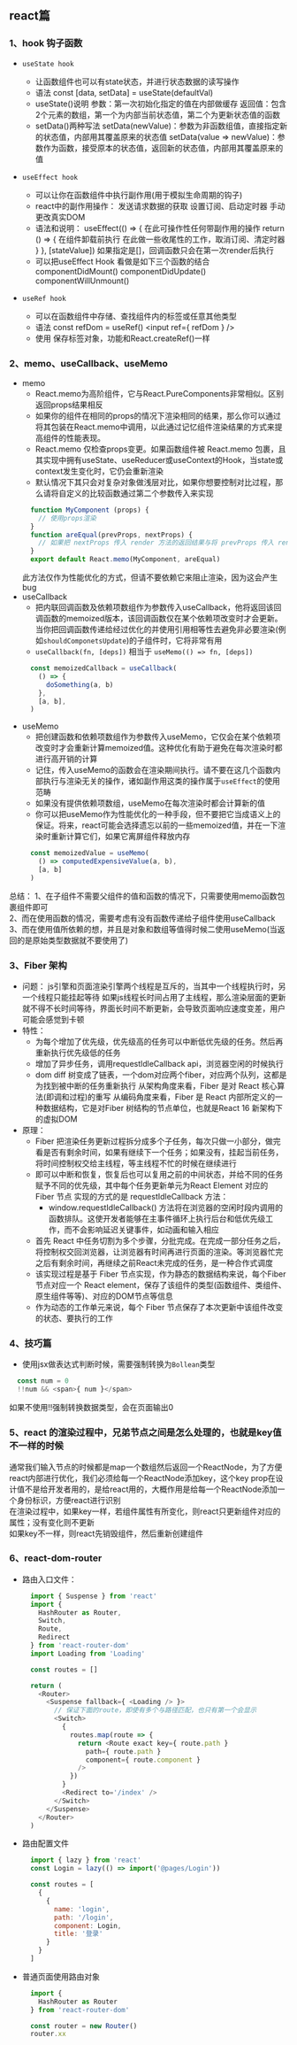 ## react篇

### 1、hook 钩子函数
+ `useState hook`
  * 让函数组件也可以有state状态，并进行状态数据的读写操作
  * 语法 const [data, setData] = useState(defaultVal)
  * useState()说明
      参数：第一次初始化指定的值在内部做缓存
      返回值：包含2个元素的数组，第一个为内部当前状态值，第二个为更新状态值的函数
  * setData()两种写法
    setData(newValue)：参数为非函数组值，直接指定新的状态值，内部用其覆盖原来的状态值
    setData(value => newValue)：参数作为函数，接受原本的状态值，返回新的状态值，内部用其覆盖原来的值

+ `useEffect hook`
  * 可以让你在函数组件中执行副作用(用于模拟生命周期的钩子)
  * react中的副作用操作：
      发送请求数据的获取
      设置订阅、启动定时器
      手动更改真实DOM
  * 语法和说明：
    useEffect(() => {
      在此可操作性任何带副作用的操作
      return () => { 在组件卸载前执行
        在此做一些收尾性的工作，取消订阅、清定时器
      }
    }, [stateValue]) 如果指定是[]，回调函数只会在第一次render后执行
  * 可以把useEffect Hook 看做是如下三个函数的结合
    componentDidMount()
    componentDidUpdate()
    componentWillUnmount()

+ `useRef hook`
  * 可以在函数组件中存储、查找组件内的标签或任意其他类型
  * 语法 const refDom = useRef() <input ref={ refDom } />
  * 使用 保存标签对象，功能和React.createRef()一样

### 2、memo、useCallback、useMemo
* memo
  + React.memo为高阶组件，它与React.PureComponents非常相似。区别返回props结果相反  
  + 如果你的组件在相同的props的情况下渲染相同的结果，那么你可以通过将其包装在React.memo中调用，以此通过记忆组件渲染结果的方式来提高组件的性能表现。
  + React.memo 仅检查props变更。如果函数组件被 React.memo 包裹，且其实现中拥有useState、useReducer或useContext的Hook，当state或context发生变化时，它仍会重新渲染
  + 默认情况下其只会对复杂对象做浅层对比，如果你想要控制对比过程，那么请将自定义的比较函数通过第二个参数传入来实现  
  ```js
    function MyComponent (props) {
      // 使用props渲染
    }
    function areEqual(prevProps, nextProps) {
      // 如果把 nextProps 传入 render 方法的返回结果与将 prevProps 传入 render 方法的返回结果一致则返回 true, 否则返回 false
    }
    export default React.memo(MyComponent, areEqual)
  ```
  此方法仅作为性能优化的方式，但请不要依赖它来阻止渲染，因为这会产生bug  
* useCallback
  + 把内联回调函数及依赖项数组作为参数传入useCallback，他将返回该回调函数的memoized版本，该回调函数仅在某个依赖项改变时才会更新。当你把回调函数传递给经过优化的并使用引用相等性去避免非必要渲染(例如`shouldComponetsUpdate`)的子组件时，它将非常有用
  + `useCallback(fn, [deps])` 相当于 `useMemo(() => fn, [deps])`
  ```js
    const memoizedCallback = useCallback(
      () => {
        doSomething(a, b)
      },
      [a, b],
    )
  ```
* useMemo
  + 把创建函数和依赖项数组作为参数传入useMemo，它仅会在某个依赖项改变时才会重新计算memoized值。这种优化有助于避免在每次渲染时都进行高开销的计算
  + 记住，传入useMemo的函数会在渲染期间执行。请不要在这几个函数内部执行与渲染无关的操作，诸如副作用这类的操作属于`useEffect`的使用范畴
  + 如果没有提供依赖项数组，useMemo在每次渲染时都会计算新的值
  + 你可以把useMemo作为性能优化的一种手段，但不要把它当成语义上的保证。将来，react可能会选择遗忘以前的一些memoized值，并在一下渲染时重新计算它们，如果它离屏组件释放内存
  ```js
    const memoizedValue = useMemo(
      () => computedExpensiveValue(a, b),
      [a, b]
    )
  ```

总结：
1、在子组件不需要父组件的值和函数的情况下，只需要使用memo函数包裹组件即可  
2、而在使用函数的情况，需要考虑有没有函数传递给子组件使用useCallback  
3、而在使用值所依赖的想，并且是对象和数组等值得时候二使用useMemo(当返回的是原始类型数据就不要使用了)


### 3、Fiber 架构
* 问题：
  js引擎和页面渲染引擎两个线程是互斥的，当其中一个线程执行时，另一个线程只能挂起等待
  如果js线程长时间占用了主线程，那么渲染层面的更新就不得不长时间等待，界面长时间不断更新，会导致页面响应速度变差，用户可能会感觉到卡顿
* 特性：
  + 为每个增加了优先级，优先级高的任务可以中断低优先级的任务。然后再重新执行优先级低的任务
  + 增加了异步任务，调用requestldleCallback api，浏览器空闲的时候执行
  + dom diff 树变成了链表，一个dom对应两个fiber，对应两个队列，这都是为找到被中断的任务重新执行
从架构角度来看，Fiber 是对 React 核心算法(即调和过程)的重写
从编码角度来看，Fiber 是 React 内部所定义的一种数据结构，它是对Fiber 树结构的节点单位，也就是React 16 新架构下的虚拟DOM
* 原理：
  + Fiber 把渲染任务更新过程拆分成多个子任务，每次只做一小部分，做完看是否有剩余时间，如果有继续下一个任务；如果没有，挂起当前任务，将时间控制权交给主线程，等主线程不忙的时候在继续进行
  + 即可以中断和恢复，恢复后也可以复用之前的中间状态，并给不同的任务赋予不同的优先级，其中每个任务更新单元为React Element 对应的 Fiber 节点
  实现的方式的是 requestIdleCallback 方法：
    * window.requestIdleCallback() 方法将在浏览器的空闲时段内调用的函数排队。这使开发者能够在主事件循环上执行后台和低优先级工作，而不会影响延迟关键事件，如动画和输入相应
  + 首先 React 中任务切割为多个步骤，分批完成。在完成一部分任务之后，将控制权交回浏览器，让浏览器有时间再进行页面的渲染。等浏览器忙完之后有剩余时间，再继续之前React未完成的任务，是一种合作式调度
  + 该实现过程是基于 Fiber 节点实现，作为静态的数据结构来说，每个Fiber节点对应一个 React element，保存了该组件的类型(函数组件、类组件、原生组件等等)、对应的DOM节点等信息
  + 作为动态的工作单元来说，每个 Fiber 节点保存了本次更新中该组件改变的状态、要执行的工作

### 4、技巧篇
* 使用jsx做表达式判断时候，需要强制转换为`Bollean`类型
```js
  const num = 0
  !!num && <span>{ num }</span>
```
如果不使用!!强制转换数据类型，会在页面输出0

### 5、react 的渲染过程中，兄弟节点之间是怎么处理的，也就是key值不一样的时候
通常我们输入节点的时候都是map一个数组然后返回一个ReactNode，为了方便react内部进行优化，我们必须给每一个ReactNode添加key，这个key prop在设计值不是给开发者用的，是给react用的，大概作用是给每一个ReactNode添加一个身份标识，方便react进行识别  
在渲染过程中，如果key一样，若组件属性有所变化，则react只更新组件对应的属性；没有变化则不更新  
如果key不一样，则react先销毁组件，然后重新创建组件

### 6、react-dom-router
* 路由入口文件：
  ```js
    import { Suspense } from 'react'
    import {
      HashRouter as Router,
      Switch,
      Route,
      Redirect
    } from 'react-router-dom'
    import Loading from 'Loading'

    const routes = []

    return (
      <Router>
        <Suspense fallback={ <Loading /> }>
          // 保证下面的route，即使有多个与路径匹配，也只有第一个会显示
          <Switch>
            {
              routes.map(route => {
                return <Route exact key={ route.path }
                  path={ route.path }
                  component={ route.component }
                />
              })
            }
            <Redirect to='/index' />
          </Switch>
        </Suspense>
      </Router>
    )
  ```
* 路由配置文件
  ```js
    import { lazy } from 'react'
    const Login = lazy(() => import('@pages/Login'))

    const routes = [
      {
        {
          name: 'login',
          path: '/login',
          component: Login,
          title: '登录'
        }
      }
    ]
  ```
* 普通页面使用路由对象
  ```js
    import {
      HashRouter as Router
    } from 'react-router-dom'

    const router = new Router()
    router.xx
  ```